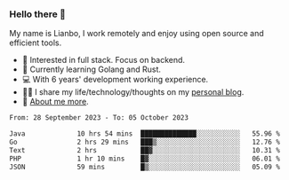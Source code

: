 ### Hello there 👋

My name is Lianbo, I work remotely and enjoy using open source and efficient tools.

- 🔭 Interested in full stack. Focus on backend.
- 🌱 Currently learning Golang and Rust.
- 💻 With 6 years' development working experience.
- ✍🏻 I share my life/technology/thoughts on my [personal blog](https://godruoyi.com).
- 👒 [About me more](https://godruoyi.com/posts/About-godruoyi).

<!--START_SECTION:waka-->

```txt
From: 28 September 2023 - To: 05 October 2023

Java             10 hrs 54 mins  ██████████████░░░░░░░░░░░   55.96 %
Go               2 hrs 29 mins   ███▒░░░░░░░░░░░░░░░░░░░░░   12.76 %
Text             2 hrs           ██▓░░░░░░░░░░░░░░░░░░░░░░   10.31 %
PHP              1 hr 10 mins    █▓░░░░░░░░░░░░░░░░░░░░░░░   06.01 %
JSON             59 mins         █▒░░░░░░░░░░░░░░░░░░░░░░░   05.09 %
```

<!--END_SECTION:waka-->
